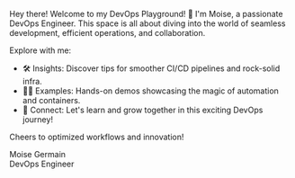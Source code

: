 Hey there! Welcome to my DevOps Playground! 🚀
I'm Moise, a passionate DevOps Engineer. This space is all about diving into the world of seamless development, efficient operations, and collaboration.

Explore with me:

- 🛠️ Insights: Discover tips for smoother CI/CD pipelines and rock-solid infra. <br>
- 👩‍💻 Examples: Hands-on demos showcasing the magic of automation and containers. <br>
- 🤝 Connect: Let's learn and grow together in this exciting DevOps journey! <br>

Cheers to optimized workflows and innovation!

Moise Germain <br>
DevOps Engineer

<!--
**MoiseGermain/MoiseGermain** is a ✨ _special_ ✨ repository because its `README.md` (this file) appears on your GitHub profile.

Here are some ideas to get you started:

- 🔭 I’m currently working on ...
- 🌱 I’m currently learning ...
- 👯 I’m looking to collaborate on ...
- 🤔 I’m looking for help with ...
- 💬 Ask me about ...
- 📫 How to reach me: ...
- 😄 Pronouns: ...
- ⚡ Fun fact: ...
-->
